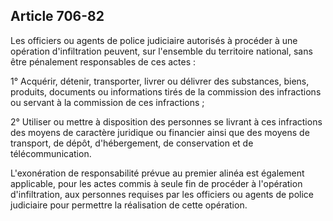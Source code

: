 Article 706-82
----
Les officiers ou agents de police judiciaire autorisés à procéder à une
opération d'infiltration peuvent, sur l'ensemble du territoire national, sans
être pénalement responsables de ces actes :

1° Acquérir, détenir, transporter, livrer ou délivrer des substances, biens,
produits, documents ou informations tirés de la commission des infractions ou
servant à la commission de ces infractions ;

2° Utiliser ou mettre à disposition des personnes se livrant à ces infractions
des moyens de caractère juridique ou financier ainsi que des moyens de
transport, de dépôt, d'hébergement, de conservation et de télécommunication.

L'exonération de responsabilité prévue au premier alinéa est également
applicable, pour les actes commis à seule fin de procéder à l'opération
d'infiltration, aux personnes requises par les officiers ou agents de police
judiciaire pour permettre la réalisation de cette opération.
